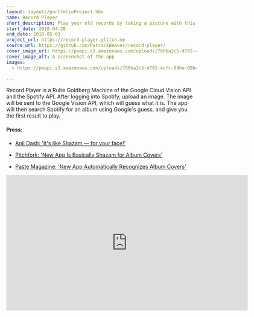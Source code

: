 ```yaml
---
layout: layouts/portfolioProject.hbs
name: Record Player
short_description: Play your old records by taking a picture with this computer vision enabled record player that streams from Spotify.
start_date: 2018-04-28
end_date: 2018-05-03
project_url: https://record-player.glitch.me
source_url: https://github.com/PatrickWeaver/record-player/
cover_image_url: https://pwapi.s3.amazonaws.com/uploads/780ba2c5-d792-4cfc-89be-09b4c1d8a853
cover_image_alt: A screenshot of the app
images:
  - https://pwapi.s3.amazonaws.com/uploads/780ba2c5-d792-4cfc-89be-09b4c1d8a853

---
```


Record Player is a Rube Goldberg Machine of the Google Cloud Vision API and the Spotify API. After logging into Spotify, upload an image. The image will be sent to the Google Vision API, which will guess what it is. The app will then search Spotify for an album using Google's guess, and give you the first result to play.

#### Press:

- [Anil Dash: 'It's like Shazam — for your face!'](http://anildash.com/2018/05/02/its-like-shazam-for-your-face/)

- [Pitchfork: 'New App Is Basically Shazam for Album Covers'](https://pitchfork.com/news/new-app-is-basically-shazam-for-album-covers/)

- [Paste Magazine: 'New App Automatically Recognizes Album Covers'](https://www.pastemagazine.com/articles/2018/05/new-app-automatically-recognizes-album-covers.html)

<iframe src="https://player.vimeo.com/video/288443309" width="640" height="360" frameborder="0" webkitallowfullscreen mozallowfullscreen allowfullscreen></iframe>